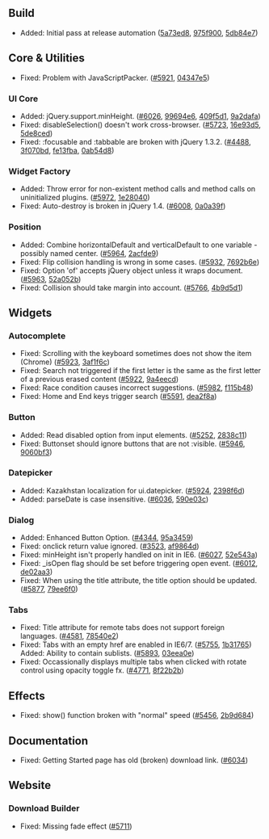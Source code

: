 <script>{
	"title": "jQuery UI 1.8.5 Changelog"
}</script>

## Build

* Added: Initial pass at release automation ([5a73ed8](http://github.com/jquery/jquery-ui/commit/5a73ed8dec3c1fbb9ec6b309dab22571eec58988), [975f900](http://github.com/jquery/jquery-ui/commit/975f900e177eff0ca05f7df64a79263fd92cdd9d), [5db84e7](http://github.com/jquery/jquery-ui/commit/5db84e7db1ff76f72583d668bd62e04fb284fd11))

## Core &amp; Utilities

* Fixed: Problem with JavaScriptPacker. ([#5921](http://bugs.jqueryui.com/ticket/5921), [04347e5](http://github.com/jquery/jquery-ui/commit/04347e5a0daadf021995328616102816fb8b2d4c))

### UI Core

* Added: jQuery.support.minHeight. ([#6026](http://bugs.jqueryui.com/ticket/6026), [99694e6](http://github.com/jquery/jquery-ui/commit/99694e6fec88c0fbb10144f856073f01cd44091f), [409f5d1](http://github.com/jquery/jquery-ui/commit/409f5d1ba0fe572e8a208a550c42aed516fc4fe3), [9a2dafa](http://github.com/jquery/jquery-ui/commit/9a2dafa94828fc43537c6fbfd133be84ca55d04b))
* Fixed: disableSelection() doesn't work cross-browser. ([#5723](http://bugs.jqueryui.com/ticket/5723), [16e93d5](http://github.com/jquery/jquery-ui/commit/16e93d5189a5aed10df23e85b5d40b14d126eede), [5de8ced](http://github.com/jquery/jquery-ui/commit/5de8ced5d9e8b18d96cb2e3868123dd41402fc00))
* Fixed: :focusable and :tabbable are broken with jQuery 1.3.2. ([#4488](http://bugs.jqueryui.com/ticket/4488), [3f070bd](http://github.com/jquery/jquery-ui/commit/3f070bdc62a8d00ca6d8428b1a1fe9e39ff72c65), [fe13fba](http://github.com/jquery/jquery-ui/commit/fe13fbadd45b59fb67ce6b47c5aea6231596a7c7), [0ab54d8](http://github.com/jquery/jquery-ui/commit/0ab54d87dc521b73819a3ac480f7aa94365e52e2))

### Widget Factory

* Added: Throw error for non-existent method calls and method calls on uninitialized plugins. ([#5972](http://bugs.jqueryui.com/ticket/5972), [1e28040](http://github.com/jquery/jquery-ui/commit/1e28040cf358d0fe81ee83a2e35d7dbb65362afa))
* Fixed: Auto-destroy is broken in jQuery 1.4. ([#6008](http://bugs.jqueryui.com/ticket/6008), [0a0a39f](http://github.com/jquery/jquery-ui/commit/0a0a39f896f83412dc91bedd6819c3a3a0932302))

### Position

* Added: Combine horizontalDefault and verticalDefault to one variable - possibly named center. ([#5964](http://bugs.jqueryui.com/ticket/5964), [2acfde9](http://github.com/jquery/jquery-ui/commit/2acfde9e5e411ece98bf7877212f0100d1c8c489))
* Fixed: Flip collision handling is wrong in some cases. ([#5932](http://bugs.jqueryui.com/ticket/5932), [7692b6e](http://github.com/jquery/jquery-ui/commit/7692b6e65f27c9e37aaec45d92e120fbd43288d9))
* Fixed: Option 'of' accepts jQuery object unless it wraps document. ([#5963](http://bugs.jqueryui.com/ticket/5963), [52a052b](http://github.com/jquery/jquery-ui/commit/52a052be79d21aa519ccb513dc00a7c54868ef03))
* Fixed: Collision should take margin into account. ([#5766](http://bugs.jqueryui.com/ticket/5766), [4b9d5d1](http://github.com/jquery/jquery-ui/commit/4b9d5d1b5bd36726c6e49b105c0f75649cca1ae4))

## Widgets

### Autocomplete

* Fixed: Scrolling with the keyboard sometimes does not show the item (Chrome) ([#5923](http://bugs.jqueryui.com/ticket/5923), [3af1f6c](http://github.com/jquery/jquery-ui/commit/3af1f6c1ce7aedc35d3852422c891f7a2a545a47))
* Fixed: Search not triggered if the first letter is the same as the first letter of a previous erased content ([#5922](http://bugs.jqueryui.com/ticket/5922), [9a4eecd](http://github.com/jquery/jquery-ui/commit/9a4eecdf85bf0a3accd7acb9fead64d6b5aad18e))
* Fixed: Race condition causes incorrect suggestions. ([#5982](http://bugs.jqueryui.com/ticket/5982), [f115b48](http://github.com/jquery/jquery-ui/commit/f115b48d2bd79aff1f65fb895d1ebc9517d82edc))
* Fixed: Home and End keys trigger search ([#5591](http://bugs.jqueryui.com/ticket/5591), [dea2f8a](http://github.com/jquery/jquery-ui/commit/dea2f8a7fc1d7c1d8fbf69aa50d7c1f28c3f35b6))

### Button

* Added: Read disabled option from input elements. ([#5252](http://bugs.jqueryui.com/ticket/5252), [2838c11](http://github.com/jquery/jquery-ui/commit/2838c11ea8fa1bd8dfffe27a6e28dee6d3e0d423))
* Fixed: Buttonset should ignore buttons that are not :visible. ([#5946](http://bugs.jqueryui.com/ticket/5946), [9060bf3](http://github.com/jquery/jquery-ui/commit/9060bf3d09a547563e94815f9e0a1c4908ebd904))

### Datepicker

* Added: Kazakhstan localization for ui.datepicker. ([#5924](http://bugs.jqueryui.com/ticket/5924), [2398f6d](http://github.com/jquery/jquery-ui/commit/2398f6d23a477dec6bcda364b93e2055bbae7864))
* Added: parseDate is case insensitive. ([#6036](http://bugs.jqueryui.com/ticket/6036), [590e03c](http://github.com/jquery/jquery-ui/commit/590e03cc328879f67b2350b76b50ec34d559739e))

### Dialog

* Added: Enhanced Button Option. ([#4344](http://bugs.jqueryui.com/ticket/4344), [95a3459](http://github.com/jquery/jquery-ui/commit/95a34593f98217e3a99f223e2ef3ca0a0fa8343b))
* Fixed: onclick return value ignored. ([#3523](http://bugs.jqueryui.com/ticket/3523), [af9864d](http://github.com/jquery/jquery-ui/commit/af9864dcc439bf8d04f4ade248725cc217f66d56))
* Fixed: minHeight isn't properly handled on init in IE6. ([#6027](http://bugs.jqueryui.com/ticket/6027), [52e543a](http://github.com/jquery/jquery-ui/commit/52e543a63760d9e9ca17e04e796ca80646326f4a))
* Fixed: _isOpen flag should be set before triggering open event. ([#6012](http://bugs.jqueryui.com/ticket/6012), [de02aa3](http://github.com/jquery/jquery-ui/commit/de02aa34a80eec32ad19e0c83ac88073ee551483))
* Fixed: When using the title attribute, the title option should be updated. ([#5877](http://bugs.jqueryui.com/ticket/5877), [79ee6f0](http://github.com/jquery/jquery-ui/commit/79ee6f0d7b94b71d89f30019e66a1746696d5608))

### Tabs

* Fixed: Title attribute for remote tabs does not support foreign languages. ([#4581](http://bugs.jqueryui.com/ticket/4581), [78540e2](http://github.com/jquery/jquery-ui/commit/78540e2c0c19a39922d19846333740d416b5b487))
* Fixed: Tabs with an empty href are enabled in IE6/7. ([#5755](http://bugs.jqueryui.com/ticket/5755), [1b31765](http://github.com/jquery/jquery-ui/commit/1b3176565561ccbd0c904620ae97690aff41b90b))
Added: Ability to contain sublists. ([#5893](http://bugs.jqueryui.com/ticket/5893), [03eea0e](http://github.com/jquery/jquery-ui/commit/03eea0e39dc15b5fc8c811461dd7c08b9e09f660))
* Fixed: Occassionally displays multiple tabs when clicked with rotate control using opacity toggle fx. ([#4771](http://bugs.jqueryui.com/ticket/4771), [8f22b2b](http://github.com/jquery/jquery-ui/commit/8f22b2b6b3e7ecf0b1f49f81e1fd65e5b2c7a9cb))

## Effects

* Fixed: show() function broken with "normal" speed ([#5456](http://bugs.jqueryui.com/ticket/5456), [2b9d684](http://github.com/jquery/jquery-ui/commit/2b9d684d1aed0fb50fba916ff8c69be5cc3fa4ae))

## Documentation

* Fixed: Getting Started page has old (broken) download link. ([#6034](http://bugs.jqueryui.com/ticket/6034))

## Website

### Download Builder

* Fixed: Missing fade effect ([#5711](http://bugs.jqueryui.com/ticket/5711))
